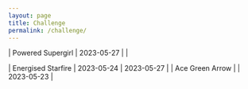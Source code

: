 ```yaml
---
layout: page
title: Challenge
permalink: /challenge/
---
```


| Powered Supergirl | 2023-05-27 | |

| Energised Starfire | 2023-05-24 | 2023-05-27 |
| Ace Green Arrow | | 2023-05-23 |
